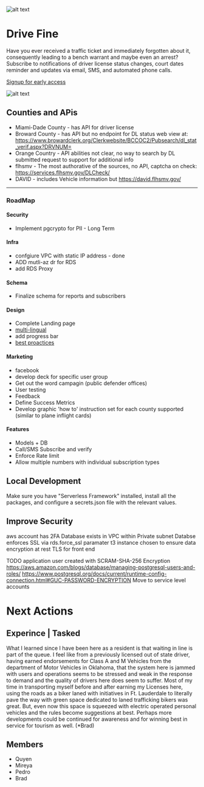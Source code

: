 ![alt text][logo]

# Drive Fine
Have you ever received a traffic ticket and immediately forgotten about it, consequently leading to a bench warrant and maybe even an arrest? Subscribe to notifications of driver license status changes, court dates reminder and updates via email, SMS, and automated phone calls.

[Signup for early access](https://drivefine.com)

![alt text][sms-example]


## Counties and APis
* Miami-Dade County - has API for driver license
* Broward County - has API but no endpoint for DL status web view at: https://www.browardclerk.org/Clerkwebsite/BCCOC2/Pubsearch/dl_stat_verif.aspx?DRVNUM=
* Orange Country - API abilities not clear, no way to search by DL submitted request to support for additional info
* flhsmv - The most authorative of the sources, no API, captcha on check: https://services.flhsmv.gov/DLCheck/
* DAVID - includes Vehicle information but https://david.flhsmv.gov/

---

### RoadMap

#### Security
* Implement pgcrypto for PII - Long Term

#### Infra
* confgiure VPC with static IP address - done
* ADD mutli-az dr for RDS
* add RDS Proxy

#### Schema
* Finalize schema for reports and subscribers

#### Design
* Complete Landing page
* [multi-lingual](https://support.google.com/webmasters/answer/189077)
* add progress bar
* [best proactices](https://blog.hubspot.com/marketing/form-design)

#### Marketing
* facebook
* develop deck for specific user group
* Get out the word campagin (public defender offices)
* User testing
* Feedback
* Define Success Metrics
* Develop graphic 'how to' instruction set for each county supported (similar to plane inflight cards)


#### Features
* Models + DB
* Call/SMS Subscribe and verify
* Enforce Rate limit
* Allow multiple numbers with individual subscription types


[sms-example]: https://fcc-landing.s3.amazonaws.com/images/sms-example.png "Example SMS Message"
[logo]: https://fcc-landing.s3.amazonaws.com/images/recordchecker.png "FTW Logo"

## Local Development

Make sure you have "Serverless Framework" installed, install all the packages, and configure a secrets.json file with the relevant values.

## Improve Security
aws account has 2FA
Database exists in VPC within Private subnet
Databse enforces SSL via rds.force_ssl paramater
t3 instance chosen to ensure data encryption at rest
TLS for front end

TODO
application user created with  SCRAM-SHA-256 Encryption
https://aws.amazon.com/blogs/database/managing-postgresql-users-and-roles/
https://www.postgresql.org/docs/current/runtime-config-connection.html#GUC-PASSWORD-ENCRYPTION
Move to service level accounts

# Next Actions

## Experince | Tasked 

What I learned since I have been here as a resident is that waiting in line is part of the queue. 
I feel like from a previously licensed out of state driver, having earned endorsements for Class A and M Vehicles from the department of Motor Vehicles in Oklahoma, that the system here is jammed with users and operations seems to be stressed and weak in the response to demand and the quality of drivers here does seem to suffer. Most of my time in transporting myself before and after earning my Licenses here, using the roads as a biker laned with initiatives in Ft. Lauderdale to literally pave the way with green space dedicated to laned trafficking bikers was great. But, even now this space is squeezed with electric operated personal vehicles and the rules become suggestions at best. Perhaps more developments could be continued for awareness and for winning best in service for tourism as well. (*Brad)

## Members
* Quyen
* Mireya
* Pedro
* Brad 
